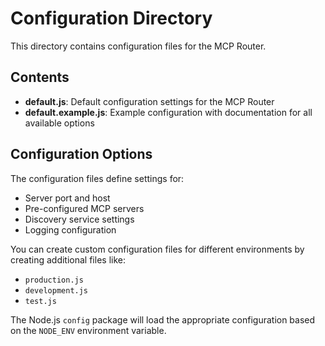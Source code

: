 # Configuration Directory

This directory contains configuration files for the MCP Router.

## Contents

- **default.js**: Default configuration settings for the MCP Router
- **default.example.js**: Example configuration with documentation for all available options

## Configuration Options

The configuration files define settings for:
- Server port and host
- Pre-configured MCP servers
- Discovery service settings
- Logging configuration

You can create custom configuration files for different environments by creating additional files like:
- `production.js`
- `development.js`
- `test.js`

The Node.js `config` package will load the appropriate configuration based on the `NODE_ENV` environment variable. 